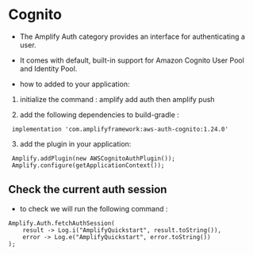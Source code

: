 # Cognito

* The Amplify Auth category provides an interface for authenticating a user.
* It comes with default, built-in support for Amazon Cognito User Pool and Identity Pool.

* how to added to your application:

1. initialize the command : amplify add auth then amplify push

2. add the following dependencies to build-gradle :

``` dependance
 implementation 'com.amplifyframework:aws-auth-cognito:1.24.0'
```

3. add the plugin in your application:

```
 Amplify.addPlugin(new AWSCognitoAuthPlugin());
 Amplify.configure(getApplicationContext()); 
```

## Check the current auth session

* to check we will run the following command :

```
Amplify.Auth.fetchAuthSession(
    result -> Log.i("AmplifyQuickstart", result.toString()),
    error -> Log.e("AmplifyQuickstart", error.toString())
);
```
